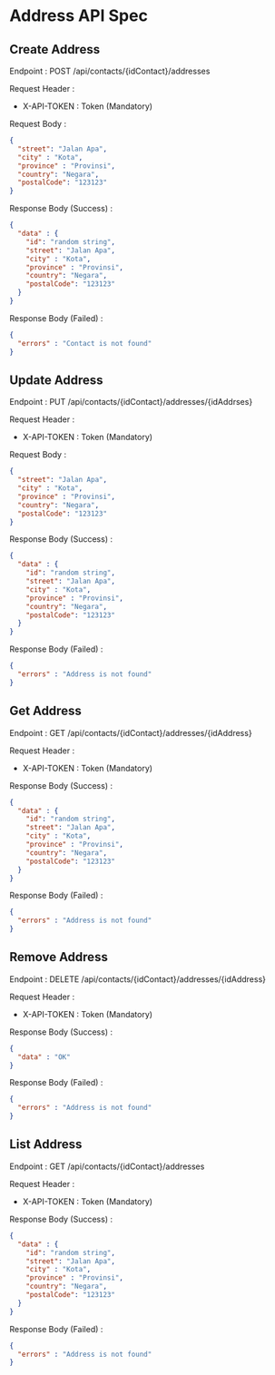 # Address API Spec

## Create Address

Endpoint : POST /api/contacts/{idContact}/addresses

Request Header :

- X-API-TOKEN : Token (Mandatory)

Request Body :

```json
{
  "street": "Jalan Apa",
  "city" : "Kota",
  "province" : "Provinsi",
  "country": "Negara",
  "postalCode": "123123"
}
```

Response Body (Success) :

```json
{
  "data" : {
    "id": "random string",
    "street": "Jalan Apa",
    "city" : "Kota",
    "province" : "Provinsi",
    "country": "Negara",
    "postalCode": "123123"
  }
}
```

Response Body (Failed) :

```json
{
  "errors" : "Contact is not found"
}
```

## Update Address

Endpoint : PUT /api/contacts/{idContact}/addresses/{idAddrses}

Request Header :

- X-API-TOKEN : Token (Mandatory)

Request Body :

```json
{
  "street": "Jalan Apa",
  "city" : "Kota",
  "province" : "Provinsi",
  "country": "Negara",
  "postalCode": "123123"
}
```

Response Body (Success) :

```json
{
  "data" : {
    "id": "random string",
    "street": "Jalan Apa",
    "city" : "Kota",
    "province" : "Provinsi",
    "country": "Negara",
    "postalCode": "123123"
  }
}
```

Response Body (Failed) :

```json
{
  "errors" : "Address is not found"
}
```


## Get Address

Endpoint : GET /api/contacts/{idContact}/addresses/{idAddress}

Request Header :

- X-API-TOKEN : Token (Mandatory)

Response Body (Success) :

```json
{
  "data" : {
    "id": "random string",
    "street": "Jalan Apa",
    "city" : "Kota",
    "province" : "Provinsi",
    "country": "Negara",
    "postalCode": "123123"
  }
}
```

Response Body (Failed) :

```json
{
  "errors" : "Address is not found"
}
```

## Remove Address

Endpoint : DELETE /api/contacts/{idContact}/addresses/{idAddress}

Request Header :

- X-API-TOKEN : Token (Mandatory)

Response Body (Success) :

```json
{
  "data" : "OK"
}
```

Response Body (Failed) :

```json
{
  "errors" : "Address is not found"
}
```

## List Address

Endpoint : GET /api/contacts/{idContact}/addresses

Request Header :

- X-API-TOKEN : Token (Mandatory)

Response Body (Success) :

```json
{
  "data" : {
    "id": "random string",
    "street": "Jalan Apa",
    "city" : "Kota",
    "province" : "Provinsi",
    "country": "Negara",
    "postalCode": "123123"
  }
}
```

Response Body (Failed) :

```json
{
  "errors" : "Address is not found"
}
```